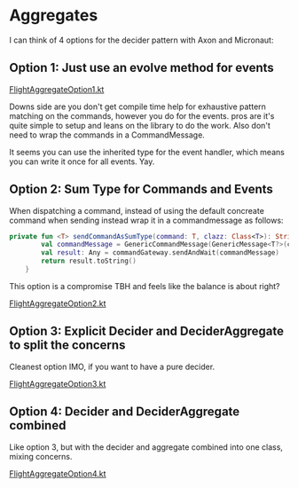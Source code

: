 # Aggregates

I can think of 4 options for the decider pattern with Axon and Micronaut:

## Option 1: Just use an evolve method for events

[FlightAggregateOption1.kt](./FlightAggregateOption1.kt)

Downs side are you don't get compile time help for exhaustive pattern matching on the commands, however you do for the events. pros are it's quite simple to setup and leans on the library to do the work. Also don't need to wrap the commands in a CommandMessage.

It seems you can use the inherited type for the event handler, which means you can write it once for all events. Yay.

## Option 2: Sum Type for Commands and Events

When dispatching a command, instead of using the default concreate command when sending instead wrap it in a commandmessage as follows:

```kotlin
private fun <T> sendCommandAsSumType(command: T, clazz: Class<T>): String {
		val commandMessage = GenericCommandMessage(GenericMessage<T?>(command, MetaData.emptyInstance()), clazz.name)
		val result: Any = commandGateway.sendAndWait(commandMessage)
		return result.toString()
	}
```

This option is a compromise TBH and feels like the balance is about right?

[FlightAggregateOption2.kt](./FlightAggregateOption2.kt)

## Option 3: Explicit Decider and DeciderAggregate to split the concerns

Cleanest option IMO, if you want to have a pure decider.

[FlightAggregateOption3.kt](./FlightAggregateOption3.kt)

## Option 4: Decider and DeciderAggregate combined

Like option 3, but with the decider and aggregate combined into one class, mixing concerns.

[FlightAggregateOption4.kt](./FlightAggregateOption4.kt)
